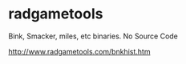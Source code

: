 # radgametools
Bink, Smacker, miles, etc binaries. No Source Code

http://www.radgametools.com/bnkhist.htm
